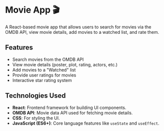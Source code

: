 # Movie App 🎬

A React-based movie app that allows users to search for movies via the OMDB API, view movie details, add movies to a watched list, and rate them.

## Features

- Search movies from the OMDB API
- View movie details (poster, plot, rating, actors, etc.)
- Add movies to a "Watched" list
- Provide user ratings for movies
- Interactive star rating system

## Technologies Used

- **React**: Frontend framework for building UI components.
- **OMDB API**: Movie data API used for fetching movie details.
- **CSS**: For styling the UI.
- **JavaScript (ES6+)**: Core language features like `useState` and `useEffect`.
